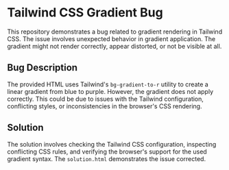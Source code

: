 # Tailwind CSS Gradient Bug

This repository demonstrates a bug related to gradient rendering in Tailwind CSS. The issue involves unexpected behavior in gradient application.  The gradient might not render correctly, appear distorted, or not be visible at all.

## Bug Description

The provided HTML uses Tailwind's `bg-gradient-to-r` utility to create a linear gradient from blue to purple. However, the gradient does not apply correctly.  This could be due to issues with the Tailwind configuration, conflicting styles, or inconsistencies in the browser's CSS rendering.

## Solution

The solution involves checking the Tailwind CSS configuration, inspecting conflicting CSS rules, and verifying the browser's support for the used gradient syntax.  The `solution.html` demonstrates the issue corrected.